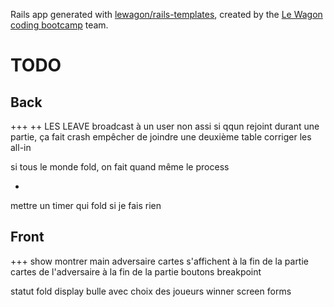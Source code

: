 Rails app generated with [lewagon/rails-templates](https://github.com/lewagon/rails-templates), created by the [Le Wagon coding bootcamp](https://www.lewagon.com) team.
# TODO
## Back
+++
++
LES LEAVE
broadcast à un user non assi
si qqun rejoint durant une partie, ça fait crash
empêcher de joindre une deuxième table
corriger les all-in

si tous le monde fold, on fait quand même le process

-
mettre un timer qui fold si je fais rien

## Front
+++ show
montrer main adversaire
cartes s'affichent à la fin de la partie
cartes de l'adversaire à la fin de la partie
boutons
breakpoint

statut fold
display bulle avec choix des joueurs
winner screen
forms
